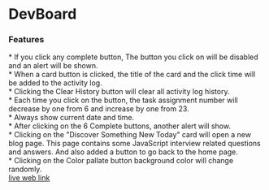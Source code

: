 <h1>DevBoard</h1>

<h3><b>Features</b></h3>
  * If you click any complete button, The button you click on will be disabled and an alert will be shown.<br>
  * When a card button is clicked, the title of the card and the click time will be added to the activity log.<br>
  * Clicking the Clear History button will clear all activity log history.<br>
  * Each time you click on the button, the task assignment number will decrease by one from 6 and increase by one from 23.<br>
  * Always show current date and time.<br>
  * After clicking on the 6 Complete buttons, another alert will show.<br>
  * Clicking on the "Discover Something New Today" card will open a new blog page. This page contains some JavaScript interview related questions and answers. And also added a button to go back to the home page.<br>
  * Clicking on the Color pallate button background color will change randomly. <br>
<a href="https://nitaisutradhar.github.io/assignment-5/index.html" target="_blank">live web link</a><br>
